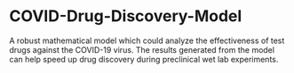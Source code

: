 # COVID-Drug-Discovery-Model

A robust mathematical model which could analyze the effectiveness of test drugs against the COVID-19 virus. The results generated from the model can help speed up drug discovery during preclinical wet lab experiments.
